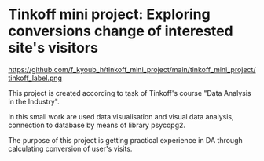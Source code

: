 # Tinkoff mini project: Exploring conversions change of interested site's visitors

https://github.com/f_kyoub_h/tinkoff_mini_project/main/tinkoff_mini_project/tinkoff_label.png

This project is created according to task of Tinkoff's course "Data Analysis in the Industry".

In this small work are used data visualisation and visual data analysis, connection to database by means of library psycopg2.

The purpose of this project is getting practical experience in DA through calculating conversion of user's visits.
